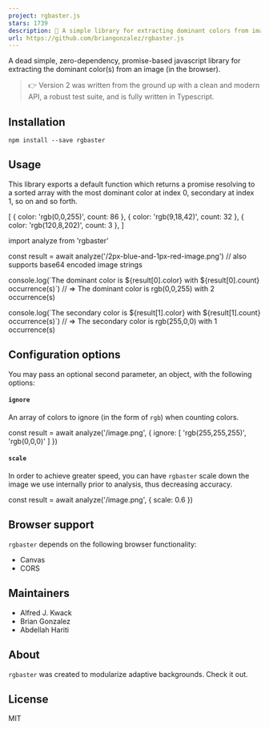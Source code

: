 ```yaml
---
project: rgbaster.js
stars: 1739
description: 🎨 A simple library for extracting dominant colors from images.
url: https://github.com/briangonzalez/rgbaster.js
---
```


A dead simple, zero-dependency, promise-based javascript library for extracting the dominant color(s) from an image (in the browser).

> 👉 Version 2 was written from the ground up with a clean and modern API, a robust test suite, and is fully written in Typescript.

Installation
------------

```
npm install --save rgbaster
```

Usage
-----

This library exports a default function which returns a promise resolving to a sorted array with the most dominant color at index 0, secondary at index 1, so on and so forth.

\[
  { color: 'rgb(0,0,255)', count: 86  },
  { color: 'rgb(9,18,42)', count: 32  },
  { color: 'rgb(120,8,202)', count: 3  },
\]

import analyze from 'rgbaster'

const result \= await analyze('/2px-blue-and-1px-red-image.png') // also supports base64 encoded image strings

console.log(\`The dominant color is ${result\[0\].color} with ${result\[0\].count} occurrence(s)\`)
// => The  dominant color is rgb(0,0,255) with 2 occurrence(s)

console.log(\`The secondary color is ${result\[1\].color} with ${result\[1\].count} occurrence(s)\`)
// => The  secondary color is rgb(255,0,0) with 1 occurrence(s)

Configuration options
---------------------

You may pass an optional second parameter, an object, with the following options:

#### `ignore`

An array of colors to ignore (in the form of `rgb`) when counting colors.

const result \= await analyze('/image.png', { ignore: \[ 'rgb(255,255,255)', 'rgb(0,0,0)' \] })

#### `scale`

In order to achieve greater speed, you can have `rgbaster` scale down the image we use internally prior to analysis, thus decreasing accuracy.

const result \= await analyze('/image.png', { scale: 0.6 })

Browser support
---------------

`rgbaster` depends on the following browser functionality:

-   Canvas
-   CORS

Maintainers
-----------

-   Alfred J. Kwack
-   Brian Gonzalez
-   Abdellah Hariti

About
-----

`rgbaster` was created to modularize adaptive backgrounds. Check it out.

License
-------

MIT
